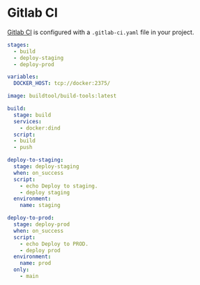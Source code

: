 # Gitlab CI

[Gitlab CI] is configured with a `.gitlab-ci.yaml` file in your project.

````yaml
stages:
  - build
  - deploy-staging
  - deploy-prod

variables:
  DOCKER_HOST: tcp://docker:2375/

image: buildtool/build-tools:latest

build:
  stage: build
  services:
    - docker:dind
  script:
  - build
  - push

deploy-to-staging:
  stage: deploy-staging
  when: on_success
  script:
    - echo Deploy to staging.
    - deploy staging
  environment:
    name: staging

deploy-to-prod:
  stage: deploy-prod
  when: on_success
  script:
    - echo Deploy to PROD.
    - deploy prod
  environment:
    name: prod
  only:
    - main
````

[Gitlab CI]: https://docs.gitlab.com/ce/ci

